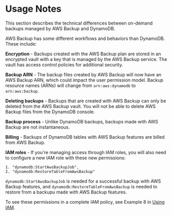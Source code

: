 # Usage Notes<a name="UsageNotesAWS"></a>

This section describes the technical differences between on\-demand backups managed by AWS Backup and DynamoDB\.

AWS Backup has some different workflows and behaviors than DynamoDB\. These include:

**Encryption** \- Backups created with the AWS Backup plan are stored in an encrypted vault with a key that is managed by the AWS Backup service\. The vault has access control policies for additional security\.

**Backup ARN** \- The backup files created by AWS Backup will now have an AWS Backup ARN, which could impact the user permission model\. Backup resource names \(ARNs\) will change from `arn:aws:dynamodb` to `arn:aws:backup`\.

**Deleting backups** \- Backups that are created with AWS Backup can only be deleted from the AWS Backup vault\. You will not be able to delete AWS Backup files from the DynamoDB console\.

**Backup process** \- Unlike DynamoDB backups, backups made with AWS Backup are not instantaneous\.

**Billing** \- Backups of DynamoDB tables with AWS Backup features are billed from AWS Backup\.

**IAM roles** \- If you're managing access through IAM roles, you will also need to configure a new IAM role with these new permissions: 

```
1. "dynamodb:StartAwsBackupJob", 
2. "dynamodb:RestoreTableFromAwsBackup"
```

`dynamodb:StartAwsBackupJob` is needed for a successful backup with AWS Backup features, and `dynamodb:RestoreTableFromAwsBackup` is needed to restore from a backupu made with AWS Backup features\.

To see these permissions in a complete IAM policy, see Example 8 in [Using IAM](https://docs.aws.amazon.com/amazondynamodb/latest/developerguide/backuprestore_IAM.html)\.